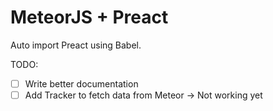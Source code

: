 # MeteorJS + Preact

Auto import Preact using Babel.

TODO:

- [ ] Write better documentation
- [ ] Add Tracker to fetch data from Meteor -> Not working yet
